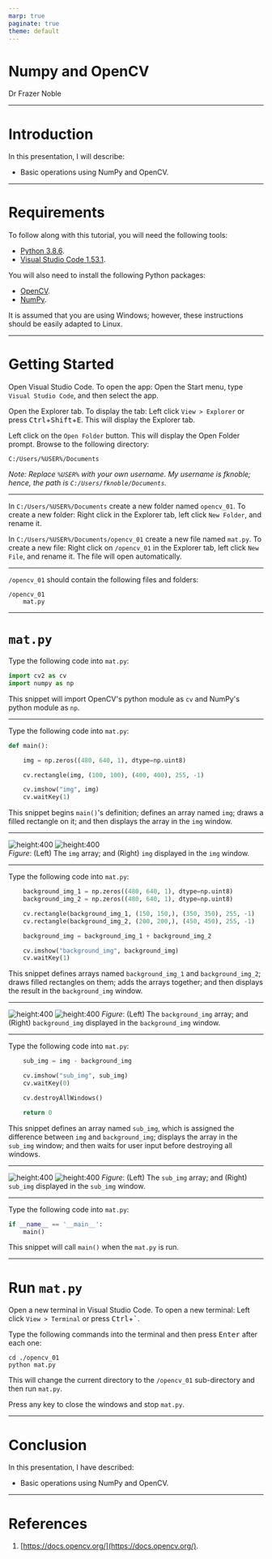 ```yaml
---
marp: true
paginate: true
theme: default
---
```


# **Numpy and OpenCV**

Dr Frazer Noble

---

# **Introduction**

In this presentation, I will describe:
- Basic operations using NumPy and OpenCV.

---

# **Requirements**

To follow along with this tutorial, you will need the following tools:
- [Python 3.8.6](https://www.python.org/).
- [Visual Studio Code 1.53.1](https://code.visualstudio.com/).

You will also need to install the following Python packages:
- [OpenCV](https://pypi.org/project/opencv-python/).
- [NumPy](https://pypi.org/project/numpy/).

It is assumed that you are using Windows; however, these instructions should be easily adapted to Linux.

---

# **Getting Started**

Open Visual Studio Code. To open the app: Open the Start menu, type `Visual Studio Code`, and then select the app.

Open the Explorer tab. To display the tab: Left click `View > Explorer` or press <kbd>Ctrl</kbd>+<kbd>Shift</kbd>+<kbd>E</kbd>. This will display the Explorer tab.

Left click on the `Open Folder` button. This will display the Open Folder prompt. Browse to the following directory:

```
C:/Users/%USER%/Documents
```

*Note: Replace `%USER%` with your own username. My username is fknoble; hence, the path is `C:/Users/fknoble/Documents`.*

---

In `C:/Users/%USER%/Documents` create a new folder named `opencv_01`. To create a new folder: Right click in the Explorer tab, left click `New Folder`, and rename it.

In `C:/Users/%USER%/Documents/opencv_01` create a new file named `mat.py`. To create a new file: Right click on `/opencv_01` in the Explorer tab, left click `New File`, and rename it. The file will open automatically.

---

`/opencv_01` should contain the following files and folders:

```
/opencv_01
    mat.py
```

---

# **`mat.py`**

Type the following code into `mat.py`:

```python
import cv2 as cv
import numpy as np
```

This snippet  will import OpenCV's python module as `cv` and NumPy's python module as `np`.

---

Type the following code into `mat.py`:

```python
def main():

    img = np.zeros((480, 640, 1), dtype=np.uint8)

    cv.rectangle(img, (100, 100), (400, 400), 255, -1)

    cv.imshow("img", img)
    cv.waitKey(1)
```

This snippet begins `main()`'s definition; defines an array named `img`; draws a filled rectangle on it; and then displays the array in the `img` window.

---

![height:400](images/01/01.PNG)  ![height:400](images/01/04.PNG)  
*Figure*: (Left) The `img` array; and (Right) `img` displayed in the `img` window.

---

Type the following code into `mat.py`:

```python
    background_img_1 = np.zeros((480, 640, 1), dtype=np.uint8)
    background_img_2 = np.zeros((480, 640, 1), dtype=np.uint8)

    cv.rectangle(background_img_1, (150, 150,), (350, 350), 255, -1)
    cv.rectangle(background_img_2, (200, 200,), (450, 450), 255, -1)

    background_img = background_img_1 + background_img_2

    cv.imshow("background_img", background_img)
    cv.waitKey(1)
```

This snippet defines arrays named `background_img_1` and `background_img_2`; draws filled rectangles on them; adds the arrays together; and then displays the result in the `background_img` window.

---

![height:400](images/01/02.PNG)  ![height:400](images/01/05.PNG)
*Figure*: (Left) The `background_img` array; and (Right) `background_img` displayed in the `background_img` window.

---

Type the following code into `mat.py`:

```python
    sub_img = img - background_img

    cv.imshow("sub_img", sub_img)
    cv.waitKey(0)

    cv.destroyAllWindows()

    return 0
```

This snippet defines an array named `sub_img`, which is assigned the difference between `img` and `background_img`; displays the array in the `sub_img` window; and then waits for user input before destroying all windows.

---

![height:400](images/01/03.PNG)  ![height:400](images/01/06.PNG)
*Figure*: (Left) The `sub_img` array; and (Right) `sub_img` displayed in the `sub_img` window.

---

Type the following code into `mat.py`:

```python
if __name__ == '__main__':
    main()
```

This snippet will call `main()` when the `mat.py` is run.

---

# **Run `mat.py`**

Open a new terminal in Visual Studio Code. To open a new terminal: Left click `View > Terminal` or press <kbd>Ctrl</kbd>+<kbd>`</kbd>.

Type the following commands into the terminal and then press <kbd>Enter</kbd> after each one:

```
cd ./opencv_01
python mat.py
```

This will change the current directory to the `/opencv_01` sub-directory and then run `mat.py`.

Press any key to close the windows and stop `mat.py`.

---

# **Conclusion**

In this presentation, I have described:
- Basic operations using NumPy and OpenCV.

---

# **References**

1. [https://docs.opencv.org/](https://docs.opencv.org/).
